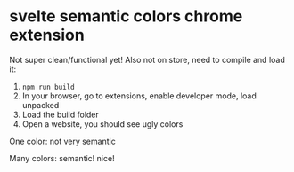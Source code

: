 # svelte semantic colors chrome extension

Not super clean/functional yet! Also not on store, need to compile and load it:

1. `npm run build`
1. In your browser, go to extensions, enable developer mode, load unpacked
1. Load the build folder
1. Open a website, you should see ugly colors

One color: not very semantic

Many colors: semantic! nice!


